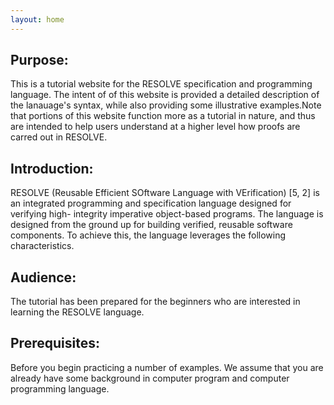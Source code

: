 ```yaml
---
layout: home
---
```


## Purpose:
This is a tutorial website for the RESOLVE specification and programming language. The intent of of this website is provided a detailed description of the lanauage's syntax, while also providing some illustrative examples.Note that portions of this website function more as a tutorial in nature, and thus are intended to help users understand at a higher level how proofs are carred out in RESOLVE.

## Introduction:
RESOLVE (Reusable Efficient SOftware Language with VErification) [5, 2] is an integrated programming and specification language designed for verifying high- integrity imperative object-based programs. The language is designed from the ground up for building verified, reusable software components. To achieve this, the language leverages the following characteristics.

## Audience:
The tutorial has been prepared for the beginners who are interested in learning the RESOLVE language.

## Prerequisites:
Before you begin practicing a number of examples. We assume that you are already have some background in computer program and computer programming language.

